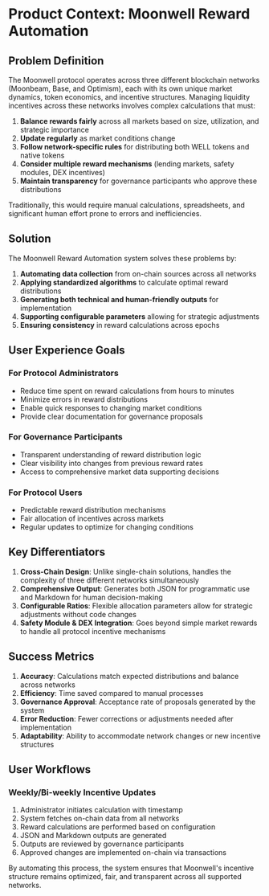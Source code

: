 # Product Context: Moonwell Reward Automation

## Problem Definition

The Moonwell protocol operates across three different blockchain networks (Moonbeam, Base, and Optimism), each with its own unique market dynamics, token economics, and incentive structures. Managing liquidity incentives across these networks involves complex calculations that must:

1. **Balance rewards fairly** across all markets based on size, utilization, and strategic importance
2. **Update regularly** as market conditions change
3. **Follow network-specific rules** for distributing both WELL tokens and native tokens
4. **Consider multiple reward mechanisms** (lending markets, safety modules, DEX incentives)
5. **Maintain transparency** for governance participants who approve these distributions

Traditionally, this would require manual calculations, spreadsheets, and significant human effort prone to errors and inefficiencies.

## Solution

The Moonwell Reward Automation system solves these problems by:

1. **Automating data collection** from on-chain sources across all networks
2. **Applying standardized algorithms** to calculate optimal reward distributions
3. **Generating both technical and human-friendly outputs** for implementation
4. **Supporting configurable parameters** allowing for strategic adjustments
5. **Ensuring consistency** in reward calculations across epochs

## User Experience Goals

### For Protocol Administrators
- Reduce time spent on reward calculations from hours to minutes
- Minimize errors in reward distributions
- Enable quick responses to changing market conditions
- Provide clear documentation for governance proposals

### For Governance Participants
- Transparent understanding of reward distribution logic
- Clear visibility into changes from previous reward rates
- Access to comprehensive market data supporting decisions

### For Protocol Users
- Predictable reward distribution mechanisms
- Fair allocation of incentives across markets
- Regular updates to optimize for changing conditions

## Key Differentiators

1. **Cross-Chain Design**: Unlike single-chain solutions, handles the complexity of three different networks simultaneously
2. **Comprehensive Output**: Generates both JSON for programmatic use and Markdown for human decision-making
3. **Configurable Ratios**: Flexible allocation parameters allow for strategic adjustments without code changes
4. **Safety Module & DEX Integration**: Goes beyond simple market rewards to handle all protocol incentive mechanisms

## Success Metrics

1. **Accuracy**: Calculations match expected distributions and balance across networks
2. **Efficiency**: Time saved compared to manual processes
3. **Governance Approval**: Acceptance rate of proposals generated by the system
4. **Error Reduction**: Fewer corrections or adjustments needed after implementation
5. **Adaptability**: Ability to accommodate network changes or new incentive structures

## User Workflows

### Weekly/Bi-weekly Incentive Updates
1. Administrator initiates calculation with timestamp
2. System fetches on-chain data from all networks
3. Reward calculations are performed based on configuration
4. JSON and Markdown outputs are generated
5. Outputs are reviewed by governance participants
6. Approved changes are implemented on-chain via transactions

By automating this process, the system ensures that Moonwell's incentive structure remains optimized, fair, and transparent across all supported networks.
